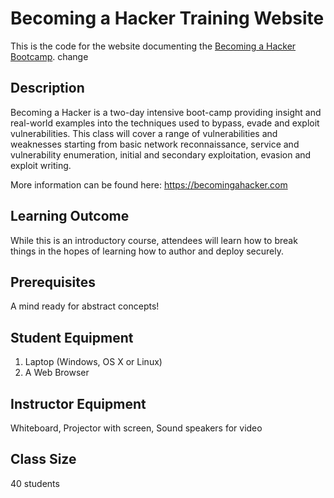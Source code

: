 # Becoming a Hacker Training Website
This is the code for the website documenting the [Becoming a Hacker Bootcamp](https://becomingahacker.com).
change

## Description

Becoming a Hacker is a two-day intensive boot-camp providing insight and
real-world examples into the techniques used to bypass, evade and exploit
vulnerabilities. This class will cover a range of vulnerabilities and
weaknesses starting from basic network reconnaissance, service and
vulnerability enumeration, initial and secondary exploitation, evasion and
exploit writing.

More information can be found here:  https://becomingahacker.com

## Learning Outcome

While this is an introductory course, attendees will learn how to break things
in the hopes of learning how to author and deploy securely.

## Prerequisites

A mind ready for abstract concepts!

## Student Equipment

1. Laptop (Windows, OS X or Linux)
2. A Web Browser

## Instructor Equipment

Whiteboard, Projector with screen, Sound speakers for video

## Class Size

40 students
